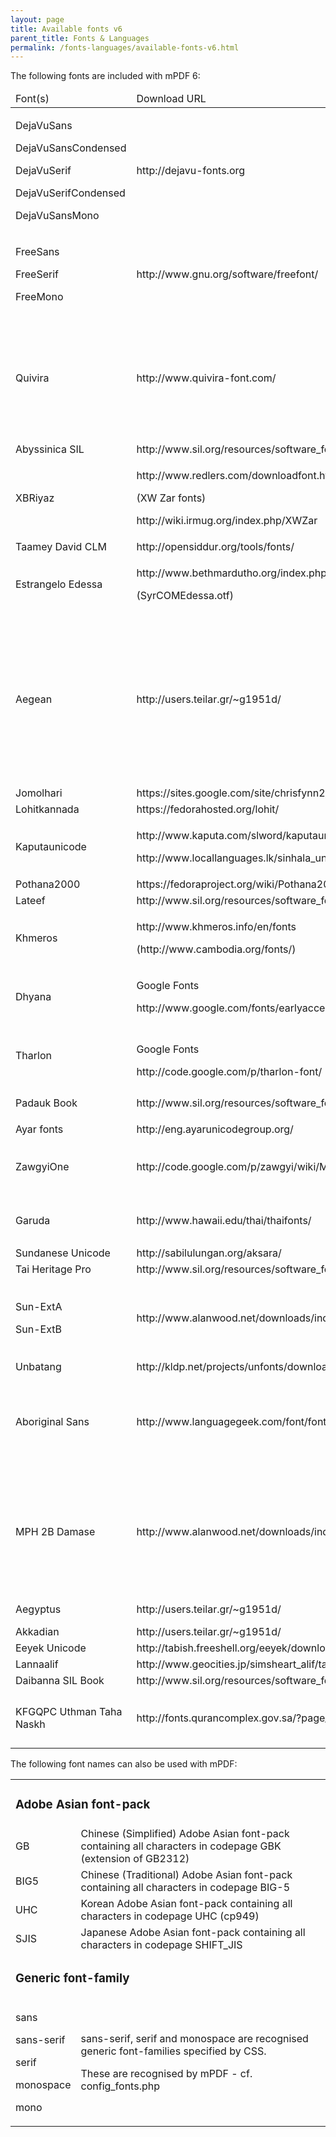 ```yaml
---
layout: page
title: Available fonts v6
parent_title: Fonts & Languages
permalink: /fonts-languages/available-fonts-v6.html
---
```


<div id="bpmbook" class="bpmbook" style="direction:ltr;">
<div class="topic_user_field">
<div id="U0">
<p>The following fonts are included with mPDF 6:</p>
<table class="bpmTopic"> <thead>
<tr>
<td>Font(s)</td>
<td>Download URL</td>
<td>Copyright / License

</td>
<td>Coverage</td>
</tr>
</thead> <tbody>
<tr>
<td>
<p>DejaVuSans</p>
<p>DejaVuSansCondensed</p>
<p>DejaVuSerif</p>
<p>DejaVuSerifCondensed</p>
<p>DejaVuSansMono</p>
</td>
<td>http://dejavu-fonts.org</td>
<td>
<p>© Bitstream</p>
<p>http://dejavu-fonts.org/wiki/License</p>
</td>
<td>[Numerous]</td>
</tr>
<tr>
<td>
<p>FreeSans</p>
<p>FreeSerif</p>
<p>FreeMono</p>
</td>
<td>http://www.gnu.org/software/freefont/</td>
<td>
<p>GNU GPL v3</p>
</td>
<td>
<p>[Numerous incl. Indic]</p>
</td>
</tr>
<tr>
<td>Quivira</td>
<td>http://www.quivira-font.com/</td>
<td>
<p><i><span>free for any use</span></i></p>
</td>
<td>
<p>Coptic</p>
<p>Buhid</p>
<p>Tagalog</p>
<p>Tagbanwa</p>
<p>Lisu</p>
</td>
</tr>
<tr>
<td>Abyssinica SIL</td>
<td>http://www.sil.org/resources/software_fonts/abyssinica-sil</td>
<td><a href="http://scripts.sil.org/ofl" target="_blank">SIL Open Font License</a></td>
<td>Ethiopic</td>
</tr>
<tr>
<td>XBRiyaz</td>
<td>
<p>http://www.redlers.com/downloadfont.html</p>
<p>(<span>XW Zar fonts)</span></p>
<p><span>http://wiki.irmug.org/index.php/XWZar</span></p>
</td>
<td><a href="http://scripts.sil.org/ofl" target="_blank">SIL Open Font License</a></td>
<td>Arabic</td>
</tr>
<tr>
<td>Taamey David CLM

</td>
<td>http://opensiddur.org/tools/fonts/</td>
<td>GNU GPL 2 

</td>
<td>Hebrew</td>
</tr>
<tr>
<td>
<p>Estrangelo Edessa</p>
</td>
<td>
<p>http://www.bethmardutho.org/index.php/resources/fonts.html</p>
<p>(SyrCOMEdessa.otf)</p>
</td>
<td>Adapted licence (free to use/share)

</td>
<td>Syriac</td>
</tr>
<tr>
<td>Aegean</td>
<td>http://users.teilar.gr/~g1951d/</td>
<td><i><span>free for any use</span></i></td>
<td>
<p>Carian</p>
<p>Lycian</p>
<p>Lydian</p>
<p>Phoenecian</p>
<p>Ugaritic</p>
<p>Linear B</p>
<p>Old Italic</p>
</td>
</tr>
<tr>
<td>Jomolhari</td>
<td>https://sites.google.com/site/chrisfynn2/home/fonts/jomolhari</td>
<td><a href="http://scripts.sil.org/ofl" target="_blank">SIL Open Font License</a></td>
<td>Tibetan</td>
</tr>
<tr>
<td>Lohitkannada</td>
<td>https://fedorahosted.org/lohit/ 

</td>
<td><a href="http://scripts.sil.org/ofl" target="_blank">SIL Open Font License</a> 

</td>
<td>Kannada</td>
</tr>
<tr>
<td>Kaputaunicode</td>
<td>
<p>http://www.kaputa.com/slword/kaputaunicode.htm</p>
<p>http://www.locallanguages.lk/sinhala_unicode_converters</p>
</td>
<td>
<p>Free</p>
<p>Sri Lanka Web Community Center</p>
</td>
<td>Sinhala</td>
</tr>
<tr>
<td>Pothana2000</td>
<td>https://fedoraproject.org/wiki/Pothana2000_fonts</td>
<td>GNU GPL v2+</td>
<td>Telugu</td>
</tr>
<tr>
<td>Lateef</td>
<td>http://www.sil.org/resources/software_fonts/lateef</td>
<td><a href="http://scripts.sil.org/ofl" target="_blank">SIL Open Font License</a></td>
<td>Sindhi</td>
</tr>
<tr>
<td>Khmeros</td>
<td>
<p>http://www.khmeros.info/en/fonts</p>
<p>(http://www.cambodia.org/fonts/)</p>
</td>
<td>LGPL Licence

</td>
<td>Khmer</td>
</tr>
<tr>
<td>Dhyana</td>
<td>
<p>Google Fonts</p>
<p>http://www.google.com/fonts/earlyaccess</p>
</td>
<td><a href="http://scripts.sil.org/ofl" target="_blank">SIL Open Font License</a> 

</td>
<td>Lao</td>
</tr>
<tr>
<td>Tharlon</td>
<td>
<p>Google Fonts</p>
http://code.google.com/p/tharlon-font/</td>
<td><a href="http://scripts.sil.org/ofl" target="_blank">SIL Open Font License</a></td>
<td>
<p>Myanmar</p>
<p>Tai Le</p>
</td>
</tr>
<tr>
<td>Padauk Book

</td>
<td>http://www.sil.org/resources/software_fonts/padauk</td>
<td><a href="http://scripts.sil.org/ofl" target="_blank">SIL Open Font License</a></td>
<td>
<p>Myanmar</p>
</td>
</tr>
<tr>
<td>Ayar fonts</td>
<td>http://eng.ayarunicodegroup.org/</td>
<td><a href="http://scripts.sil.org/ofl" target="_blank">SIL Open Font License</a> 

</td>
<td>Myanmar</td>
</tr>
<tr>
<td>ZawgyiOne</td>
<td>http://code.google.com/p/zawgyi/wiki/MyanmarFontDownload</td>
<td>
<p>Freely available.</p>
<p>No licence information available</p>
</td>
<td>
<p>Myanmar</p>
</td>
</tr>
<tr>
<td>
<p>Garuda</p>
</td>
<td>http://www.hawaii.edu/thai/thaifonts/</td>
<td>
<p>Freely available.</p>
No licence information available</td>
<td>Thai</td>
</tr>
<tr>
<td>Sundanese Unicode</td>
<td>http://sabilulungan.org/aksara/</td>
<td>GNU GPL

</td>
<td>Sundanese</td>
</tr>
<tr>
<td>Tai Heritage Pro</td>
<td>http://www.sil.org/resources/software_fonts/tai-heritage-pro</td>
<td><a href="http://scripts.sil.org/ofl" target="_blank">SIL Open Font License</a></td>
<td>Tai Viet</td>
</tr>
<tr>
<td>
<p>Sun-ExtA</p>
<p>Sun-ExtB</p>
</td>
<td>http://www.alanwood.net/downloads/index.html</td>
<td>Freeware

(Beijing ZhongYi Electronics Co)</td>
<td>
<p>Chinese</p>
<p>Japanese</p>
<p>Runic</p>
</td>
</tr>
<tr>
<td>Unbatang</td>
<td>http://kldp.net/projects/unfonts/download</td>
<td>GNU GPL

</td>
<td>Korean</td>
</tr>
<tr>
<td>
<p>Aboriginal Sans</p>
</td>
<td>http://www.languagegeek.com/font/fontdownload.html 

</td>
<td>
<p>GNU GPL 3</p>
<p>&nbsp;</p>
</td>
<td>
<p>Cree</p>
<p>Canadian Aboriginal</p>
<p>Inuktuit</p>
</td>
</tr>
<tr>
<td>MPH 2B Damase</td>
<td>http://www.alanwood.net/downloads/index.html</td>
<td>(Public domain) 

</td>
<td>
<p>Glagolitic</p>
<p>Shavian</p>
<p>Osmanya</p>
<p>Kharoshthi</p>
<p>Deseret</p>
</td>
</tr>
<tr>
<td>Aegyptus</td>
<td>http://users.teilar.gr/~g1951d/</td>
<td><i><span>free for any use</span></i></td>
<td>Egyptian Hieroglyphs</td>
</tr>
<tr>
<td>Akkadian</td>
<td>http://users.teilar.gr/~g1951d/</td>
<td><i><span>free for any use</span></i></td>
<td>Cuneiforn</td>
</tr>
<tr>
<td>Eeyek Unicode</td>
<td>http://tabish.freeshell.org/eeyek/download.html</td>
<td>Freeware</td>
<td>Meetei Mayek</td>
</tr>
<tr>
<td>Lannaalif</td>
<td>http://www.geocities.jp/simsheart_alif/taithamunicode.html</td>
<td>(Unclear)</td>
<td>Tai Tham</td>
</tr>
<tr>
<td>Daibanna SIL Book</td>
<td>http://www.sil.org/resources/software_fonts/dai-banna-sil</td>
<td><a href="http://scripts.sil.org/ofl" target="_blank">SIL Open Font License</a></td>
<td>New Tai Lue</td>
</tr>
<tr>
<td>KFGQPC Uthman Taha Naskh

</td>
<td>http://fonts.qurancomplex.gov.sa/?page_id=42</td>
<td><a href="http://scripts.sil.org/ofl" target="_blank">https://www.ohloh.net/licenses/KFGQPC</a></td>
<td>
<p>Arabic</p>
<p>(Koran/Quran)</p>
</td>
</tr>
</tbody> </table>
<p>The following font names can also be used with mPDF:</p>
<table class="bpmTopic"> <tbody>
<tr>
<td colspan="2">
<h3>Adobe Asian font-pack</h3>
</td>
</tr>
<tr>
<td>
<p>GB</p>
</td>
<td>Chinese (Simplified) Adobe Asian font-pack containing all characters in codepage GBK (extension of GB2312)</td>
</tr>
<tr>
<td>BIG5</td>
<td>Chinese (Traditional) Adobe Asian font-pack containing all characters in codepage BIG-5</td>
</tr>
<tr>
<td>UHC</td>
<td>Korean Adobe Asian font-pack containing all characters in codepage UHC (cp949)</td>
</tr>
<tr>
<td>SJIS</td>
<td>Japanese Adobe Asian font-pack containing all characters in codepage SHIFT_JIS</td>
</tr>
<tr>
<td colspan="2">
<h3>Generic font-family</h3>
</td>
</tr>
<tr>
<td>
<p>sans</p>
<p>sans-serif</p>
<p>serif</p>
<p>monospace</p>
<p>mono</p>
</td>
<td>
<p>sans-serif, serif and monospace are recognised generic font-families specified by CSS.</p>
<p>These are recognised by mPDF - cf. <span class="filename">config_fonts.php</span></p>
</td>
</tr>
</tbody> </table>
</div>
</div>

